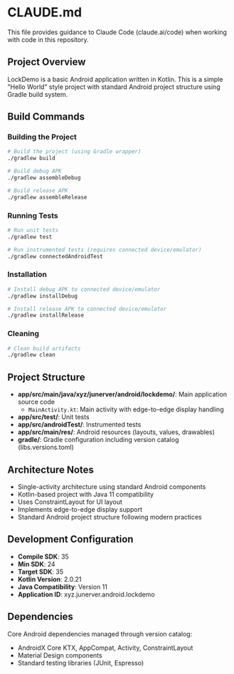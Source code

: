 # CLAUDE.md

This file provides guidance to Claude Code (claude.ai/code) when working with code in this repository.

## Project Overview

LockDemo is a basic Android application written in Kotlin. This is a simple "Hello World" style project with standard Android project structure using Gradle build system.

## Build Commands

### Building the Project
```bash
# Build the project (using Gradle wrapper)
./gradlew build

# Build debug APK
./gradlew assembleDebug

# Build release APK
./gradlew assembleRelease
```

### Running Tests
```bash
# Run unit tests
./gradlew test

# Run instrumented tests (requires connected device/emulator)
./gradlew connectedAndroidTest
```

### Installation
```bash
# Install debug APK to connected device/emulator
./gradlew installDebug

# Install release APK to connected device/emulator
./gradlew installRelease
```

### Cleaning
```bash
# Clean build artifacts
./gradlew clean
```

## Project Structure

- **app/src/main/java/xyz/junerver/android/lockdemo/**: Main application source code
  - `MainActivity.kt`: Main activity with edge-to-edge display handling
- **app/src/test/**: Unit tests
- **app/src/androidTest/**: Instrumented tests
- **app/src/main/res/**: Android resources (layouts, values, drawables)
- **gradle/**: Gradle configuration including version catalog (libs.versions.toml)

## Architecture Notes

- Single-activity architecture using standard Android components
- Kotlin-based project with Java 11 compatibility
- Uses ConstraintLayout for UI layout
- Implements edge-to-edge display support
- Standard Android project structure following modern practices

## Development Configuration

- **Compile SDK**: 35
- **Min SDK**: 24
- **Target SDK**: 35
- **Kotlin Version**: 2.0.21
- **Java Compatibility**: Version 11
- **Application ID**: xyz.junerver.android.lockdemo

## Dependencies

Core Android dependencies managed through version catalog:
- AndroidX Core KTX, AppCompat, Activity, ConstraintLayout
- Material Design components
- Standard testing libraries (JUnit, Espresso)